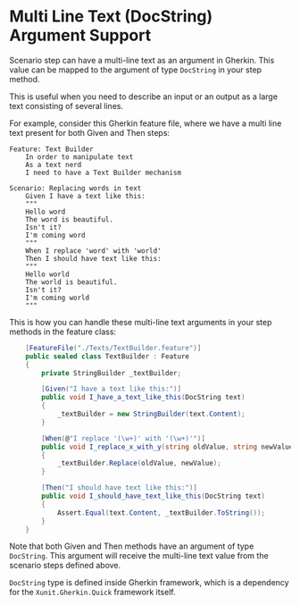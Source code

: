 # Multi Line Text (DocString) Argument Support

Scenario step can have a multi-line text as an argument in Gherkin. This value can be mapped to the argument of type `DocString` in your step method.

This is useful when you need to describe an input or an output as a large text consisting of several lines.

For example, consider this Gherkin feature file, where we have a multi line text present for both Given and Then steps:
```Gherkin
Feature: Text Builder
	In order to manipulate text
	As a text nerd
	I need to have a Text Builder mechanism

Scenario: Replacing words in text
	Given I have a text like this:
	"""
	Hello word
	The word is beautiful.
	Isn't it?
	I'm coming word
	"""
	When I replace 'word' with 'world'
	Then I should have text like this:
	"""
	Hello world
	The world is beautiful.
	Isn't it?
	I'm coming world
	"""
```

This is how you can handle these multi-line text arguments in your step methods in the feature class:

```C#
    [FeatureFile("./Texts/TextBuilder.feature")]
    public sealed class TextBuilder : Feature
    {
        private StringBuilder _textBuilder;

        [Given("I have a text like this:")]
        public void I_have_a_text_like_this(DocString text)
        {
            _textBuilder = new StringBuilder(text.Content);
        }

        [When(@"I replace '(\w+)' with '(\w+)'")]
        public void I_replace_x_with_y(string oldValue, string newValue)
        {
            _textBuilder.Replace(oldValue, newValue);
        }

        [Then("I should have text like this:")]
        public void I_should_have_text_like_this(DocString text)
        {
            Assert.Equal(text.Content, _textBuilder.ToString());
        }
    }
```

Note that both Given and Then methods have an argument of type `DocString`. This argument will receive the multi-line text value from the scenario steps defined above.

`DocString` type is defined inside Gherkin framework, which is a dependency for the `Xunit.Gherkin.Quick` framework itself.
